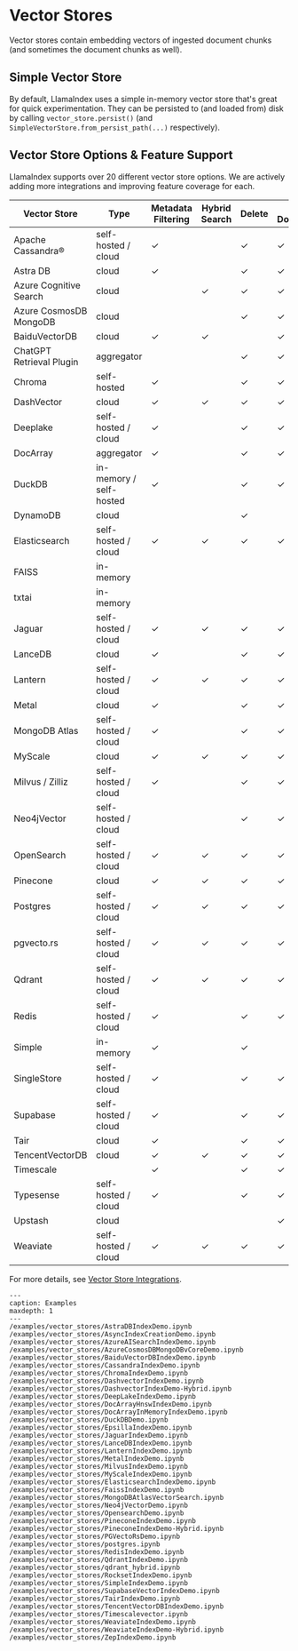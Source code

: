 # Vector Stores

Vector stores contain embedding vectors of ingested document chunks
(and sometimes the document chunks as well).

## Simple Vector Store

By default, LlamaIndex uses a simple in-memory vector store that's great for quick experimentation.
They can be persisted to (and loaded from) disk by calling `vector_store.persist()` (and `SimpleVectorStore.from_persist_path(...)` respectively).

## Vector Store Options & Feature Support

LlamaIndex supports over 20 different vector store options.
We are actively adding more integrations and improving feature coverage for each.

| Vector Store             | Type                    | Metadata Filtering | Hybrid Search | Delete | Store Documents | Async |
| ------------------------ | ----------------------- | ------------------ | ------------- | ------ | --------------- | ----- |
| Apache Cassandra®       | self-hosted / cloud     | ✓                  |               | ✓      | ✓               |       |
| Astra DB                 | cloud                   | ✓                  |               | ✓      | ✓               |       |
| Azure Cognitive Search   | cloud                   |                    | ✓             | ✓      | ✓               |       |
| Azure CosmosDB MongoDB   | cloud                   |                    |               | ✓      | ✓               |       |
| BaiduVectorDB            | cloud                   | ✓                  | ✓             |        | ✓               |       |
| ChatGPT Retrieval Plugin | aggregator              |                    |               | ✓      | ✓               |       |
| Chroma                   | self-hosted             | ✓                  |               | ✓      | ✓               |       |
| DashVector               | cloud                   | ✓                  | ✓             | ✓      | ✓               |       |
| Deeplake                 | self-hosted / cloud     | ✓                  |               | ✓      | ✓               |       |
| DocArray                 | aggregator              | ✓                  |               | ✓      | ✓               |       |
| DuckDB                   | in-memory / self-hosted | ✓                  |               | ✓      | ✓               |       |
| DynamoDB                 | cloud                   |                    |               | ✓      |                 |       |
| Elasticsearch            | self-hosted / cloud     | ✓                  | ✓             | ✓      | ✓               | ✓     |
| FAISS                    | in-memory               |                    |               |        |                 |       |
| txtai                    | in-memory               |                    |               |        |                 |       |
| Jaguar                   | self-hosted / cloud     | ✓                  | ✓             | ✓      | ✓               |       |
| LanceDB                  | cloud                   | ✓                  |               | ✓      | ✓               |       |
| Lantern                  | self-hosted / cloud     | ✓                  | ✓             | ✓      | ✓               | ✓     |
| Metal                    | cloud                   | ✓                  |               | ✓      | ✓               |       |
| MongoDB Atlas            | self-hosted / cloud     | ✓                  |               | ✓      | ✓               |       |
| MyScale                  | cloud                   | ✓                  | ✓             | ✓      | ✓               |       |
| Milvus / Zilliz          | self-hosted / cloud     | ✓                  |               | ✓      | ✓               |       |
| Neo4jVector              | self-hosted / cloud     |                    |               | ✓      | ✓               |       |
| OpenSearch               | self-hosted / cloud     | ✓                  | ✓             | ✓      | ✓               | ✓     |
| Pinecone                 | cloud                   | ✓                  | ✓             | ✓      | ✓               |       |
| Postgres                 | self-hosted / cloud     | ✓                  | ✓             | ✓      | ✓               | ✓     |
| pgvecto.rs               | self-hosted / cloud     | ✓                  | ✓             | ✓      | ✓               |       |
| Qdrant                   | self-hosted / cloud     | ✓                  | ✓             | ✓      | ✓               | ✓     |
| Redis                    | self-hosted / cloud     | ✓                  |               | ✓      | ✓               |       |
| Simple                   | in-memory               | ✓                  |               | ✓      |                 |       |
| SingleStore              | self-hosted / cloud     | ✓                  |               | ✓      | ✓               |       |
| Supabase                 | self-hosted / cloud     | ✓                  |               | ✓      | ✓               |       |
| Tair                     | cloud                   | ✓                  |               | ✓      | ✓               |       |
| TencentVectorDB          | cloud                   | ✓                  | ✓             | ✓      | ✓               |       |
| Timescale                |                         | ✓                  |               | ✓      | ✓               | ✓     |
| Typesense                | self-hosted / cloud     | ✓                  |               | ✓      | ✓               |       |
| Upstash                  | cloud                   |                    |               |        | ✓               |       |
| Weaviate                 | self-hosted / cloud     | ✓                  | ✓             | ✓      | ✓               |       |

For more details, see [Vector Store Integrations](/community/integrations/vector_stores.md).

```{toctree}
---
caption: Examples
maxdepth: 1
---
/examples/vector_stores/AstraDBIndexDemo.ipynb
/examples/vector_stores/AsyncIndexCreationDemo.ipynb
/examples/vector_stores/AzureAISearchIndexDemo.ipynb
/examples/vector_stores/AzureCosmosDBMongoDBvCoreDemo.ipynb
/examples/vector_stores/BaiduVectorDBIndexDemo.ipynb
/examples/vector_stores/CassandraIndexDemo.ipynb
/examples/vector_stores/ChromaIndexDemo.ipynb
/examples/vector_stores/DashvectorIndexDemo.ipynb
/examples/vector_stores/DashvectorIndexDemo-Hybrid.ipynb
/examples/vector_stores/DeepLakeIndexDemo.ipynb
/examples/vector_stores/DocArrayHnswIndexDemo.ipynb
/examples/vector_stores/DocArrayInMemoryIndexDemo.ipynb
/examples/vector_stores/DuckDBDemo.ipynb
/examples/vector_stores/EpsillaIndexDemo.ipynb
/examples/vector_stores/JaguarIndexDemo.ipynb
/examples/vector_stores/LanceDBIndexDemo.ipynb
/examples/vector_stores/LanternIndexDemo.ipynb
/examples/vector_stores/MetalIndexDemo.ipynb
/examples/vector_stores/MilvusIndexDemo.ipynb
/examples/vector_stores/MyScaleIndexDemo.ipynb
/examples/vector_stores/ElasticsearchIndexDemo.ipynb
/examples/vector_stores/FaissIndexDemo.ipynb
/examples/vector_stores/MongoDBAtlasVectorSearch.ipynb
/examples/vector_stores/Neo4jVectorDemo.ipynb
/examples/vector_stores/OpensearchDemo.ipynb
/examples/vector_stores/PineconeIndexDemo.ipynb
/examples/vector_stores/PineconeIndexDemo-Hybrid.ipynb
/examples/vector_stores/PGVectoRsDemo.ipynb
/examples/vector_stores/postgres.ipynb
/examples/vector_stores/RedisIndexDemo.ipynb
/examples/vector_stores/QdrantIndexDemo.ipynb
/examples/vector_stores/qdrant_hybrid.ipynb
/examples/vector_stores/RocksetIndexDemo.ipynb
/examples/vector_stores/SimpleIndexDemo.ipynb
/examples/vector_stores/SupabaseVectorIndexDemo.ipynb
/examples/vector_stores/TairIndexDemo.ipynb
/examples/vector_stores/TencentVectorDBIndexDemo.ipynb
/examples/vector_stores/Timescalevector.ipynb
/examples/vector_stores/WeaviateIndexDemo.ipynb
/examples/vector_stores/WeaviateIndexDemo-Hybrid.ipynb
/examples/vector_stores/ZepIndexDemo.ipynb
```

